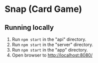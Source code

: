 # Snap (Card Game)

## Running locally

1. Run `npm start` in the "api" directory.
2. Run `npm start` in the "server" directory.
3. Run `npm start` in the "app" directory.
4. Open browser to [http://localhost:8080/](http://localhost:8080/)

